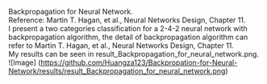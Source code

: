Backpropagation for Neural Network.  
Reference: Martin T. Hagan, et al., Neural Networks Design, Chapter 11.  
I present a two categories classification for a 2-4-2 neural network with backpropagation algorithm, the detail of backpropagation algorithm can refer to Martin T. Hagan, et al., Neural Networks Design, Chapter 11.  
My results can be seen in result_Backpropagation_for_neural_network.png.  
![Image] (https://github.com/Huangza123/Backpropation-for-Neural-Network/results/result_Backpropagation_for_neural_network.png)